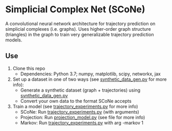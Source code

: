 # Simplicial Complex Net (SCoNe)
A convolutional neural network architecture for trajectory prediction on simplicial complexes (i.e. graphs). Uses higher-order graph structure (triangles) in the graph to train very generalizable trajectory prediction models.

## Use
1. Clone this repo 
    * Dependencies: Python 3.7; numpy, matplotlib, scipy, networkx, jax
2. Set up a dataset in one of two ways (see [synthetic_data_gen.py](trajectory_analysis/synthetic_data_gen.py) for more info):
    * Generate a synthetic dataset (graph + trajectories) using [synthetic_data_gen.py](trajectory_analysis/synthetic_data_gen.py)
    * Convert your own data to the format SCoNe accepts
3. Train a model (see [trajectory_experiments.py](trajectory_analysis/trajectory_experiments.py) for more info)
    * SCoNe: Run [trajectory_experiments.py](trajectory_analysis/trajectory_experiments.py) (with arguments)
    * Projection: Run [projection_model.py](trajectory_analysis/projection_model.py) (see file for more info)
    * Markov: Run [trajectory_experiments.py](trajectory_analysis/trajectory_experiments.py) with arg -markov 1
    
